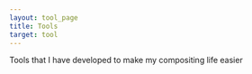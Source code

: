 ```yaml
---
layout: tool_page
title: Tools
target: tool
---
```


Tools that I have developed to make my compositing life easier

